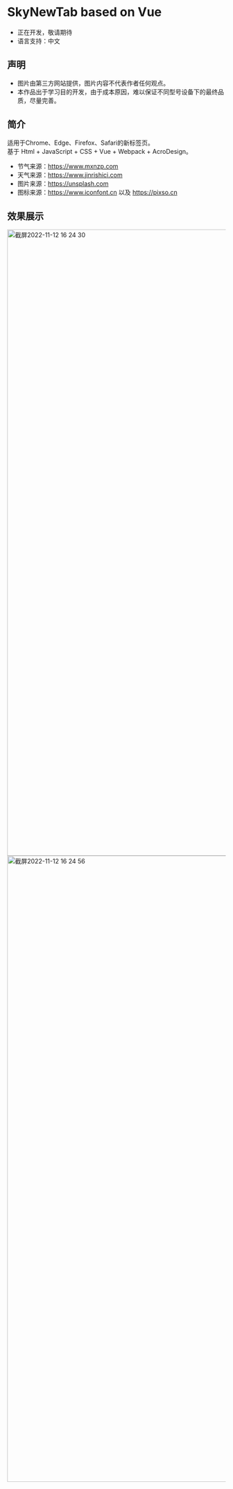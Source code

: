 # SkyNewTab based on Vue
* 正在开发，敬请期待
* 语言支持：中文

## 声明
* 图片由第三方网站提供，图片内容不代表作者任何观点。  
* 本作品出于学习目的开发，由于成本原因，难以保证不同型号设备下的最终品质，尽量完善。

## 简介
适用于Chrome、Edge、Firefox、Safari的新标签页。  
基于 Html + JavaScript + CSS + Vue + Webpack + AcroDesign。   
* 节气来源：https://www.mxnzp.com  
* 天气来源：https://www.jinrishici.com  
* 图片来源：https://unsplash.com
* 图标来源：https://www.iconfont.cn 以及 https://pixso.cn    

## 效果展示
<img width="1440" alt="截屏2022-11-12 16 24 30" src="https://user-images.githubusercontent.com/28004442/201465476-397bc76c-1cbe-46a2-b991-5514d949c5c9.png">

<img width="1440" alt="截屏2022-11-12 16 24 56" src="https://user-images.githubusercontent.com/28004442/201465499-d0d16be7-7fbe-422a-a0fb-63bfea8219ff.png">
